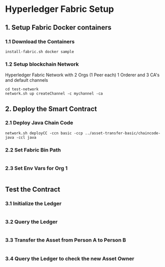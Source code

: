 # Hyperledger Fabric Setup


## 1. Setup Fabric Docker containers

### 1.1 Download the Containers
```shell
install-fabric.sh docker sample
```
### 1.2 Setup blockchain Network 

Hyperledger Fabric Network with 2 Orgs (1 Peer each) 1 Orderer and 3 CA's and default channels

```shell
cd test-network
network.sh up createChannel -c mychannel -ca
```
## 2. Deploy the Smart Contract

### 2.1 Deploy Java Chain Code

```shell
network.sh deployCC -ccn basic -ccp ../asset-transfer-basic/chaincode-java -ccl java
```
### 2.2 Set Fabric Bin Path

```shell
```

### 2.3 Set Env Vars for Org 1

```shell
```

## Test the Contract

### 3.1 Initialize the Ledger 

```shell
```

### 3.2 Query the Ledger 

```shell
```

### 3.3 Transfer the Asset from Person A to Person B

```shell
```

### 3.4 Query the Ledger to check the new Asset Owner 

```shell
```

